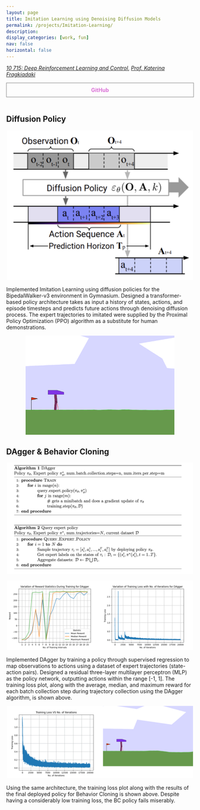 ```yaml
---
layout: page
title: Imitation Learning using Denoising Diffusion Models
permalink: /projects/Imitation-Learning/
description:
display_categories: [work, fun]
nav: false
horizontal: false
---
```

  [_10 715: Deep Reinforcement Learning and Control_](https://cmudeeprl.github.io/703website_f24/), [_Prof. Katerina Fragkiadaki_](https://www.cs.cmu.edu/~katef/) 

<div style="display: flex;">
    <a href="https://github.com/Vansh28Kapoor/Imitation-Learning" style="flex: 1; padding: 10px; border: 1px solid grey; text-align: center; text-decoration: none;">
        <div style="font-weight: bold; color: orchid;">GitHub</div>
    </a>
</div>

<br>

## Diffusion Policy  
<p align="center">	
    <img width="500"  src="/assets/img/Diffusion-policy.png">	
</p>	

Implemented Imitation Learning using diffusion policies for the BipedalWalker-v3 environment in Gymnasium. Designed a transformer-based policy architecture takes as input a history of states, actions, and episode timesteps and predicts future actions through denoising diffusion process. The expert trajectories to imitated were supplied by the Proximal Policy Optimization (PPO) algorithm as a substitute for human demonstrations.

<p align="center">	
    <img width="400"  src="/assets/img/Diffusion_trajectory.gif">	
</p>	


## DAgger & Behavior Cloning
<p align="center">	
    <img width="500"  src="/assets/img/Dagger_Algo.png">	
</p>


<p align="center">	
    <img width="500"  src="/assets/img/DAgger.png">	
</p>	

Implemented DAgger by training a policy through supervised regression to map observations to actions using a dataset of expert trajectories (state-action pairs). Designed a residual three-layer multilayer perceptron (MLP) as the policy network, outputting actions within the range [-1, 1]. The training loss plot, along with the average, median, and maximum reward for each batch collection step during trajectory collection using the DAgger algorithm, is shown above.
<p align="center">	
    <img width="500"  src="/assets/img/BC.gif">	
</p>	
Using the same architecture, the training loss plot along with the results of the final deployed policy for Behavior Cloning is shown above. Despite having a considerably low training loss, the BC policy fails miserably.
